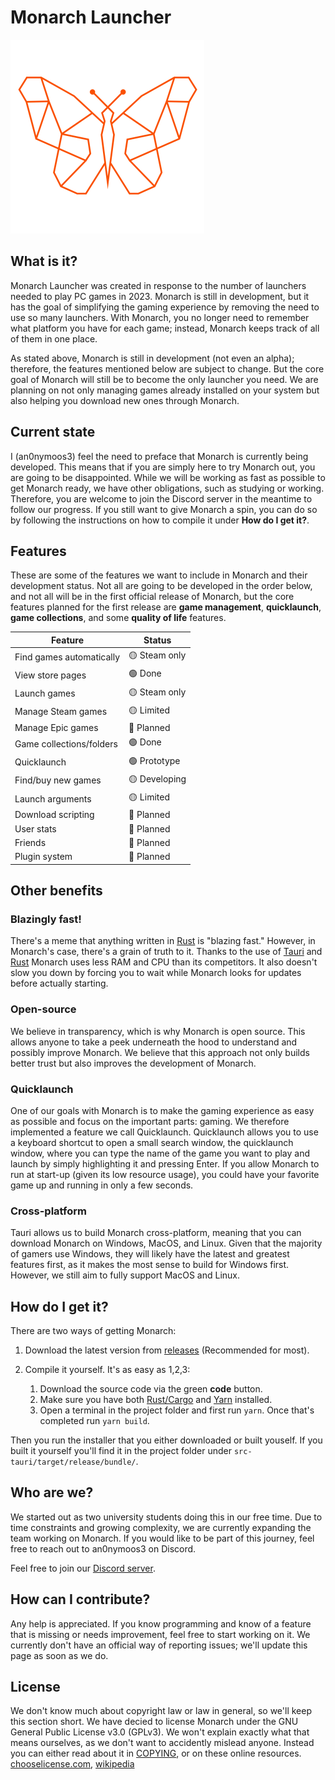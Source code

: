 # Monarch Launcher

![alt text](src-tauri/icons/Square310x310Logo.png)

## What is it?

Monarch Launcher was created in response to the number of launchers needed to play PC games in 2023. Monarch is still in development, but it has the goal of simplifying the gaming experience by removing the need to use so many launchers. With Monarch, you no longer need to remember what platform you have for each game; instead, Monarch keeps track of all of them in one place.

As stated above, Monarch is still in development (not even an alpha); therefore, the features mentioned below are subject to change. But the core goal of Monarch will still be to become the only launcher you need. We are planning on not only managing games already installed on your system but also helping you download new ones through Monarch.

## Current state

I (an0nymoos3) feel the need to preface that Monarch is currently being developed. This means that if you are simply here to try Monarch out, you are going to be disappointed. While we will be working as fast as possible to get Monarch ready, we have other obligations, such as studying or working. Therefore, you are welcome to join the Discord server in the meantime to follow our progress. If you still want to give Monarch a spin, you can do so by following the instructions on how to compile it under **How do I get it?**.

## Features

These are some of the features we want to include in Monarch and their development status. Not all are going to be developed in the order below, and not all will be in the first official release of Monarch, but the core features planned for the first release are **game management**, **quicklaunch**, **game collections**, and some **quality of life** features.

| Feature                  | Status        |
| ------------------------ | ------------- |
| Find games automatically | 🟡 Steam only |
| View store pages         | 🟢 Done       |
| Launch games             | 🟡 Steam only |
| Manage Steam games       | 🟡 Limited    |
| Manage Epic games        | 🔴 Planned    |
| Game collections/folders | 🟢 Done       |
| Quicklaunch              | 🟢 Prototype  |
| Find/buy new games       | 🟡 Developing |
| Launch arguments         | 🟡 Limited    |
| Download scripting       | 🔴 Planned    |
| User stats               | 🔴 Planned    |
| Friends                  | 🔴 Planned    |
| Plugin system            | 🔴 Planned    |

## Other benefits

### Blazingly fast!

There's a meme that anything written in [Rust](<https://en.wikipedia.org/wiki/Rust_(programming_language)>) is "blazing fast." However, in Monarch's case, there's a grain of truth to it. Thanks to the use of [Tauri](https://tauri.app/) and [Rust](<https://en.wikipedia.org/wiki/Rust_(programming_language)>) Monarch uses less RAM and CPU than its competitors. It also doesn't slow you down by forcing you to wait while Monarch looks for updates before actually starting.

### Open-source

We believe in transparency, which is why Monarch is open source. This allows anyone to take a peek underneath the hood to understand and possibly improve Monarch. We believe that this approach not only builds better trust but also improves the development of Monarch.

### Quicklaunch

One of our goals with Monarch is to make the gaming experience as easy as possible and focus on the important parts: gaming. We therefore implemented a feature we call Quicklaunch. Quicklaunch allows you to use a keyboard shortcut to open a small search window, the quicklaunch window, where you can type the name of the game you want to play and launch by simply highlighting it and pressing Enter. If you allow Monarch to run at start-up (given its low resource usage), you could have your favorite game up and running in only a few seconds.

### Cross-platform

Tauri allows us to build Monarch cross-platform, meaning that you can download Monarch on Windows, MacOS, and Linux. Given that the majority of gamers use Windows, they will likely have the latest and greatest features first, as it makes the most sense to build for Windows first. However, we still aim to fully support MacOS and Linux.

## How do I get it?

There are two ways of getting Monarch:

1. Download the latest version from [releases](https://github.com/Monarch-Launcher/Monarch/releases) (Recommended for most).

2. Compile it yourself. It's as easy as 1,2,3:
   1. Download the source code via the green **code** button.
   2. Make sure you have both [Rust/Cargo](https://www.rust-lang.org/) and [Yarn](https://yarnpkg.com/) installed.
   3. Open a terminal in the project folder and first run `yarn`. Once that's completed run `yarn build`.

Then you run the installer that you either downloaded or built youself. If you built it yourself you'll find it in the project folder under `src-tauri/target/release/bundle/`.

## Who are we?

We started out as two university students doing this in our free time. Due to time constraints and growing complexity, we are currently expanding the team working on Monarch. If you would like to be part of this journey, feel free to reach out to an0nymoos3 on Discord.

Feel free to join our [Discord server](https://discord.gg/YjvJPPdbCw).

## How can I contribute?

Any help is appreciated. If you know programming and know of a feature that is missing or needs improvement, feel free to start working on it. We currently don't have an official way of reporting issues; we'll update this page as soon as we do.

## License

We don't know much about copyright law or law in general, so we'll keep this section short. We have decied to license Monarch under the GNU General Public License v3.0 (GPLv3). We won't explain exactly what that means ourselves, as we don't want to accidently mislead anyone. Instead you can either read about it in [COPYING](https://github.com/Monarch-Launcher/Monarch/blob/main/COPYING), or on these online resources.
[chooselicense.com](https://choosealicense.com/licenses/gpl-3.0/), [wikipedia](https://en.wikipedia.org/wiki/GNU_General_Public_License)
